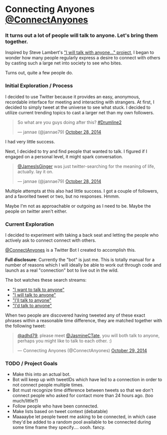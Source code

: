 # Connecting Anyones [@ConnectAnyones](https://twitter.com/ConnectAnyones)

### It turns out a lot of people will talk to anyone. Let's bring them together.

Inspired by Steve Lambert's ["I will talk with anyone..." project](http://visitsteve.com/made/talkwithanyone/), I began to wonder how many people regularly express a desire to connect with others by casting such a large net into society to see who bites.

Turns out, quite a few people do.

### Initial Exploration / Process

I decided to use Twitter because it provides an easy, anonymous, recordable interface for meeting and interacting with strangers. At first, I decided to simply tweet at the universe to see what stuck. I decided to utilize current trending topics to cast a larger net than my own followers. 

<blockquote class="twitter-tweet" lang="en"><p>So what are you guys doing after this? <a href="https://twitter.com/hashtag/Drumline2?src=hash">#Drumline2</a></p>&mdash; jannae (@jannae79) <a href="https://twitter.com/jannae79/status/526931572608729090">October 28, 2014</a></blockquote>
<script async src="//platform.twitter.com/widgets.js" charset="utf-8"></script>

I had very little success.

Next, I decided to try and find people that wanted to talk. I figured if I engaged on a personal level, it might spark conversation.

<blockquote class="twitter-tweet" lang="en"><p><a href="https://twitter.com/JamesIsGinger">@JamesIsGinger</a> was just twitter-searching for the meaning of life, actually. lay it on.</p>&mdash; jannae (@jannae79) <a href="https://twitter.com/jannae79/status/526940926711988224">October 28, 2014</a></blockquote>
<script async src="//platform.twitter.com/widgets.js" charset="utf-8"></script>

Multiple attempts at this also had little success. I got a couple of followers, and a favorited tweet or two, but no responses. Hmmm.

Maybe I'm not as approachable or outgoing as I need to be. Maybe the people on twitter aren't either. 

### Current Exploration

I decided to experiment with taking a back seat and letting the people who actively ask to connect connect with others.

[@ConnectAnyones](https://twitter.com/ConnectAnyones) is a Twitter Bot I created to accomplish this.

**Full disclosure**: Currently the "bot" is just me. This is totally manual for a number of reasons which I will ideally be able to work out through code and launch as a real "connection" bot to live out in the wild.

The bot watches these search streams:

* ["I want to talk to anyone"](https://twitter.com/search?f=realtime&q=%22I%20want%20to%20talk%20to%20anyone%22&src=typd)
* ["I will talk to anyone"](https://twitter.com/search?f=realtime&q=%22I%20will%20talk%20to%20anyone%22&src=typd)
* ["I'll talk to anyone"](https://twitter.com/search?f=realtime&q=%22I%27ll%20talk%20to%20anyone%22&src=typd)
* ["I'd talk to anyone"](https://twitter.com/search?f=realtime&q=%22I%27d%20talk%20to%20anyone%22&src=typd)

When two people are discovered having tweeted any of these exact phrases within a reasonable time difference, they are matched together with the following tweet:

<blockquote class="twitter-tweet" lang="en"><p><a href="https://twitter.com/adhd79">@adhd79</a>, please meet <a href="https://twitter.com/JasmineCTate">@JasmineCTate</a>, you will both talk to anyone, perhaps you might like to talk to each other. :)</p>&mdash; Connecting Anyones (@ConnectAnyones) <a href="https://twitter.com/ConnectAnyones/status/527478095675412480">October 29, 2014</a></blockquote>
<script async src="//platform.twitter.com/widgets.js" charset="utf-8"></script>


### TODO / Project Goals

* Make this into an actual bot. 
* Bot will keep up with tweetIDs which have led to a connection in order to not connect people multiple times.
* Bot must recognize time difference between tweets so that we don't connect people who asked for contact more than 24 hours ago. (too much/little?)
* Follow people who have been connected. 
* Make lists based on tweet context (debatable)
* Maaaaybe let people tweet me asking to be connected, in which case they'd be added to a random pool available to be connected during some time frame they specify.... oooh. fancy.